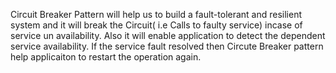



Circuit Breaker Pattern will help us to build a fault-tolerant and resilient system and it will break the Circuit( i.e Calls to faulty service) incase of service un availability.
Also it will enable application to detect the dependent service availability.
If the service fault resolved then Circute Breaker pattern help applicaiton to restart the operation again.


[//]: # (Tags: Frequently Used Docker Commands, Docker with interactive Mode, Docker)
[//]: # (Type: Docker - Commands)
[//]: # (Rating: 2)
[//]: # (Languages:powershell,powershell,ini)
[//]: # (ReadyState:Inprogress)
